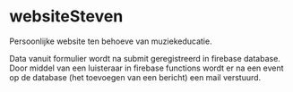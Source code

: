 # websiteSteven

Persoonlijke website ten behoeve van muziekeducatie.

Data vanuit formulier wordt na submit geregistreerd in firebase database. Door
middel van een luisteraar in firebase functions wordt er na een event op de database
(het toevoegen van een bericht) een mail verstuurd.
